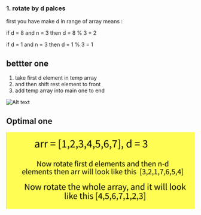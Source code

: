 ### 1. rotate by d palces

first you have make d in range of array means :

if d = 8 and n = 3 
then d = 8 % 3 = 2

if d = 1 and n = 3 
then d = 1 % 3 = 1

## bettter one

1. take first d element in temp array 
2. and then shift rest element to front 
3. add temp array into main one to end


![Alt text](/images_arr/image.png)


## Optimal one

![Alt text](/images_arr/imageoptimal.png)